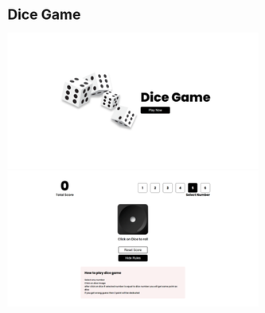 # Dice Game

![Dice Game Menu](./public/images/design/dicegame.png)
![Dice Game InGame](./public/images/design/dicegameinside.png)
